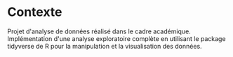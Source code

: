# Contexte 
Projet d'analyse de données réalisé dans le cadre académique. 
Implémentation d'une analyse exploratoire complète en utilisant le package tidyverse de R pour la manipulation et la visualisation des données.
